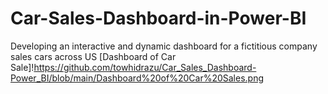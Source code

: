 # Car-Sales-Dashboard-in-Power-BI
Developing an interactive and dynamic dashboard for a fictitious company sales cars across US
[Dashboard of Car Sale]!https://github.com/towhidrazu/Car_Sales_Dashboard-Power_BI/blob/main/Dashboard%20of%20Car%20Sales.png
